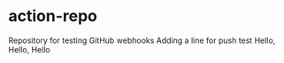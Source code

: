 # action-repo
Repository for testing GitHub webhooks
Adding a line for push test
Hello, Hello, Hello

